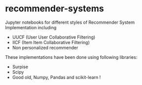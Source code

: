 # recommender-systems
Jupyter notebooks for different styles of Recommender System Implementation including

- UUCF (User User Collaborative Filtering)
- IICF (Item Item Collaborative Filtering)
- Non personalized recommender

These implementations have been done using following libraries:
- Surpise
- Scipy
- Good old, Numpy, Pandas and scikit-learn !
